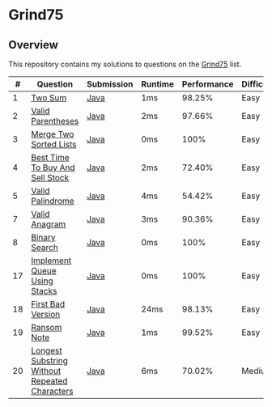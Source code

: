 # Grind75

## Overview
This repository contains my solutions to questions on the [Grind75](https://www.techinterviewhandbook.org/grind75/) list.

| #  | Question                                                                                                                                   | Submission                                                                                                       | Runtime | Performance | Difficulty |
|----|--------------------------------------------------------------------------------------------------------------------------------------------|------------------------------------------------------------------------------------------------------------------|---------|-------------|------------|
| 1  | [Two Sum](https://leetcode.com/problems/two-sum/description/)                                                                              | [Java](https://github.com/shumarb/leetcode/blob/main/easy/java/TwoSum.java)                                      | 1ms     | 98.25%      | Easy       |
| 2  | [Valid Parentheses](https://leetcode.com/problems/valid-parentheses/description/)                                                          | [Java](https://github.com/shumarb/leetcode/blob/main/easy/java/ValidParentheses.java)                            | 2ms     | 97.66%      | Easy       |
| 3  | [Merge Two Sorted Lists](https://leetcode.com/problems/merge-two-sorted-lists/description/)                                                | [Java](https://github.com/shumarb/leetcode/blob/main/easy/java/MergeTwoSortedLists.java)                         | 0ms     | 100%        | Easy       |
| 4  | [Best Time To Buy And Sell Stock](https://leetcode.com/problems/best-time-to-buy-and-sell-stock/description/)                              | [Java](https://github.com/shumarb/leetcode/blob/main/easy/java/BestTimeToBuyAndSellStock.java)                   | 2ms     | 72.40%      | Easy       |
| 5  | [Valid Palindrome](https://leetcode.com/problems/valid-palindrome/description/)                                                            | [Java](https://github.com/shumarb/leetcode/blob/main/easy/java/ValidPalindrome.java)                             | 4ms     | 54.42%      | Easy       |
| 7  | [Valid Anagram](https://leetcode.com/problems/valid-anagram/description/)                                                                  | [Java](https://github.com/shumarb/leetcode/blob/main/easy/java/ValidAnagram.java)                                | 3ms     | 90.36%      | Easy       |
| 8  | [Binary Search](https://leetcode.com/problems/binary-search/description/)                                                                  | [Java](https://github.com/shumarb/leetcode/blob/main/easy/java/BinarySearch.java)                                | 0ms     | 100%        | Easy       |
| 17 | [Implement Queue Using Stacks](https://leetcode.com/problems/implement-queue-using-stacks/description/)                                    | [Java](https://github.com/shumarb/leetcode/blob/main/easy/java/ImplementQueueUsingStacks.java)                   | 0ms     | 100%        | Easy       |
| 18 | [First Bad Version](https://leetcode.com/problems/first-bad-version/description/)                                                          | [Java](https://github.com/shumarb/leetcode/blob/main/easy/java/FirstBadVersion.java)                             | 24ms    | 98.13%      | Easy       |
| 19 | [Ransom Note](https://leetcode.com/problems/ransom-note/description/)                                                                      | [Java](https://github.com/shumarb/leetcode/blob/main/easy/java/RansomNote.java)                                  | 1ms     | 99.52%      | Easy       |
| 20 | [Longest Substring Without Repeated Characters](https://leetcode.com/problems/longest-substring-without-repeating-characters/description/) | [Java](https://github.com/shumarb/leetcode/blob/main/medium/java/LongestSubstringWithoutRepeatedCharacters.java) | 6ms     | 70.02%      | Medium     |

